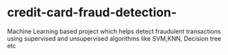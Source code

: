 # credit-card-fraud-detection-
Machine Learning based project which helps detect fraudulent transactions using supervised and unsupervised algorithms like SVM,KNN, Decision tree etc
